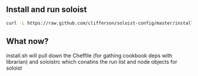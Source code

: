 ## Install and run soloist 

```bash
curl -L https://raw.github.com/clifferson/soloist-config/master/install.sh | sh
```

## What now?
install.sh will pull down the Cheffile (for gathing cookbook deps with librarian) and soloistrc which conatins the run list and node objects for soloist
